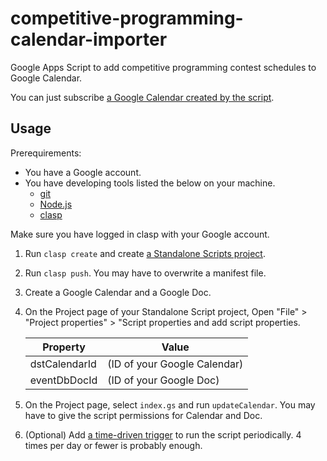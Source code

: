 # competitive-programming-calendar-importer
Google Apps Script to add competitive programming contest schedules to Google Calendar.

You can just subscribe [a Google Calendar created by the script](https://calendar.google.com/calendar/embed?src=69bg7jido1j1t51tcrsjmquv28%40group.calendar.google.com&ctz=Asia%2FTokyo).

## Usage

Prerequirements:

* You have a Google account.
* You have developing tools listed the below on your machine.
  * [git](https://git-scm.com)
  * [Node.js](https://nodejs.org/)
  * [clasp](https://developers.google.com/apps-script/guides/clasp)

Make sure you have logged in clasp with your Google account.

1. Run `clasp create` and create [a Standalone Scripts project](https://developers.google.com/apps-script/guides/standalone).
1. Run `clasp push`. You may have to overwrite a manifest file.
1. Create a Google Calendar and a Google Doc.
1. On the Project page of your Standalone Script project, Open "File" > "Project properties" > "Script properties
  and add script properties.

   | Property | Value |
   | - | - |
   | dstCalendarId | (ID of your Google Calendar) |
   | eventDbDocId  | (ID of your Google Doc) |

1. On the Project page, select `index.gs` and run `updateCalendar`.
  You may have to give the script permissions for Calendar and Doc.
1. (Optional) Add [a time-driven trigger](https://developers.google.com/apps-script/guides/triggers) to run the script periodically.
  4 times per day or fewer is probably enough.
